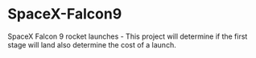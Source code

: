 # SpaceX-Falcon9
SpaceX Falcon 9 rocket launches - This project will determine if the first stage will land also determine the cost of a launch.
